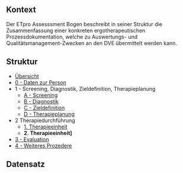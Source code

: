## Kontext

Der ETpro Assesssment Bogen beschreibt in seiner Struktur die Zusammenfassung einer konkreten ergotherapeutischen
Prozessdokumentation, welche zu Auswertungs- und Qualitätsmanagement-Zwecken an den DVE übermittelt werden kann.

## Struktur

- [Übersicht](QuestionnaireResponse-ETproAssessment01.html)
- [0 - Daten zur Person](QuestionnaireResponse-ETproAssessment01PersonalData.html)
- 1 - Screening, Diagnostik, Zieldefinition, Therapieplanung
  - [A - Screening](QuestionnaireResponse-ETproAssessment01Screening.html)
  - [B - Diagnostik](QuestionnaireResponse-ETproAssessment01Diagnostics.html)
  - [C - Zieldefinition](QuestionnaireResponse-ETproAssessment01GoalDefinition.html)
  - [D - Therapieplanung](QuestionnaireResponse-ETproAssessment01TherapyPlanning.html)
- 2 Therapiedurchführung
  - [1. Therapieeinheit](QuestionnaireResponse-ETproAssessment01TherapyExecution01.html)
  - **2. Therapieeinheit]**
- [3 - Evaluation](QuestionnaireResponse-ETproAssessment01Evaluation.html)
- [4 - Weiteres Prozedere](QuestionnaireResponse-ETproAssessment01FurtherProceeding.html)

## Datensatz